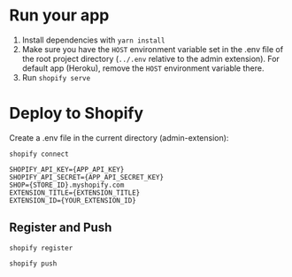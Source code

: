 # Run your app

1. Install dependencies with `yarn install`
2. Make sure you have the `HOST` environment variable set in the .env file of the root project directory (`../.env` relative to the admin extension). For default app (Heroku), remove the `HOST` environment variable there.
3. Run `shopify serve`

# Deploy to Shopify

Create a .env file in the current directory (admin-extension):

`shopify connect`

```
SHOPIFY_API_KEY={APP_API_KEY}
SHOPIFY_API_SECRET={APP_API_SECRET_KEY}
SHOP={STORE_ID}.myshopify.com
EXTENSION_TITLE={EXTENSION_TITLE}
EXTENSION_ID={YOUR_EXTENSION_ID}
```

## Register and Push

`shopify register`

`shopify push`
